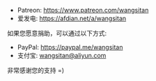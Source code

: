

- Patreon: https://www.patreon.com/wangsitan
- 爱发电: https://afdian.net/a/wangsitan


如果您愿意捐助，可以通过以下方式:
- PayPal: https://paypal.me/wangsitan
- 支付宝: wangsitan@aliyun.com


非常感谢您的支持 =)

